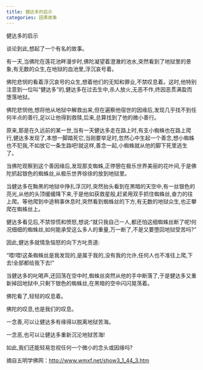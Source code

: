 ```yaml
---
title: 健达多的启示
categories: 因果故事
---
```



健达多的启示

谈论到此,想起了一个有名的故事。

有一天,当佛陀在莲花池畔漫步时,佛陀凝望着澄澈的池水,突然看到了地狱里的景象,有无数的众生,在地狱的血池里,浮沉哀号着。

佛陀悲悯的看着浮沉哀号的众生,想着他们的无知和罪业,不禁叹息着。这时,他特别注意到一位叫“健达多”的,健达多在过去生中,杀人放火,无恶不作,终因恶贯满盈而堕落地狱。

佛陀悲悯他,想将他从地狱中解救出来,但在遍察他宿世的因缘后,发现几乎找不到任何半点的善行,足以让他得到救赎,后来,总算找到了他的微小善行。

原来,那是在久远前的某一世,当有一天健达多走在路上时,有支小蜘蛛也在路上爬行,健达多发现了,本想一脚踏死它,当刚要举足时,忽然心中生起一个善念,想小蜘蛛也不犯我,不如放它一条生路吧!就这样,善念一起,小蜘蛛就从他的脚下死里逃生了。

当佛陀观察到这个善因缘后,发现那支蜘蛛,正停憩在极乐世界美丽的花叶间,于是佛陀抓起银色的蜘蛛丝,从极乐世界徐徐的放到地狱里。

当健达多在黝黑的地狱中挣扎浮沉时,突然抬头看到在黑暗的天空中,有一丝银色的亮光,从他的头顶缓缓降下来,于是他如获救星般,赶紧用双手抓住蜘蛛丝,奋力的往上爬。等他爬到中途稍事休息时,突然看到蜘蛛丝的下方,有无数的地狱众生,也正攀爬在蜘蛛丝上。

健达多看见后,不禁惊慌和愤怒,想说:“就只我自己一人,都还怕这细蜘蛛丝断了呢!何况细细的蜘蛛丝,如何能承受这么多人的重量,万一断了,不是又要堕回地狱受苦吗?”

因此,健达多就情急恼怒的向下方叱责道:

“喂!喂!这条蜘蛛丝是我发现的,是属于我的,没有我的允许,任何人也不准往上爬,下去!全部都给我下去!”

当健达多的叱喝声,还回荡在空中时,蜘蛛丝突然从他的手中断落了,于是健达多又重新掉回地狱中,只剩下银色的蜘蛛丝,在黑暗的空中闪闪晃荡着。

佛陀看了,轻轻的叹息着。

佛陀的叹息,也是我们的叹息。

一念善,可以让健达多有缘得以脱离地狱苦海。

一念恶,也可以让健达多重新沉沦地狱苦海!

如此,我们还能轻易忽视任何一个微小的念头或因缘吗?
　 　

摘自五明学佛网：http://www.wmxf.net/show3_1_44_3.htm
